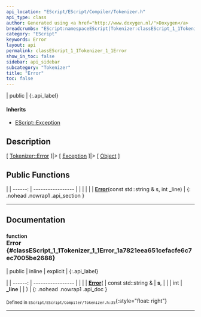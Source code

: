 ```yaml
---
api_location: "EScript/EScript/Compiler/Tokenizer.h"
api_type: class
author: Generated using <a href="http://www.doxygen.nl/">Doxygen</a>
breadcrumbs: "EScript:namespaceEScript|Tokenizer:classEScript_1_1Tokenizer"
category: "EScript"
keywords: Error
layout: api
permalink: classEScript_1_1Tokenizer_1_1Error
show_in_toc: false
sidebar: api_sidebar
subcategory: "Tokenizer"
title: "Error"
toc: false
---
```


| public |
{:.api_label}

#### Inherits

* [EScript::Exception](classEScript_1_1Exception)


## Description

[ [Tokenizer::Error](classEScript_1_1Tokenizer_1_1Error) ]|> [ [Exception](classEScript_1_1Exception) ]|> [ [Object](classEScript_1_1Object) ]



## Public Functions

|
| ------: | ----------------- |
|  | |
|  | **[Error](#classEScript_1_1Tokenizer_1_1Error_1a7821eea651cefacfe6c7ec7005be2688)**(const std::string & s, int _line) |
{: .nohead .nowrap1 .api_section }


-------------------------------------------------------------------

## Documentation

### <small>function</small><br/> Error {#classEScript_1_1Tokenizer_1_1Error_1a7821eea651cefacfe6c7ec7005be2688}

| public | inline | explicit |
{:.api_label}

|
| ------: | ----------------- |
|  |
|  **[Error](#classEScript_1_1Tokenizer_1_1Error_1a7821eea651cefacfe6c7ec7005be2688)**( | const std::string & | **s**, |
| | int | **_line** |
|   ) |
{: .nohead .nowrap1 .api_doc }





<sub>Defined in `EScript/EScript/Compiler/Tokenizer.h:35`</sub>{:style="float: right"}

-------------------------------------------------------------------

